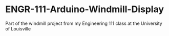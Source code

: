 # ENGR-111-Arduino-Windmill-Display
Part of the windmill project from my Engineering 111 class at the University of Louisville
